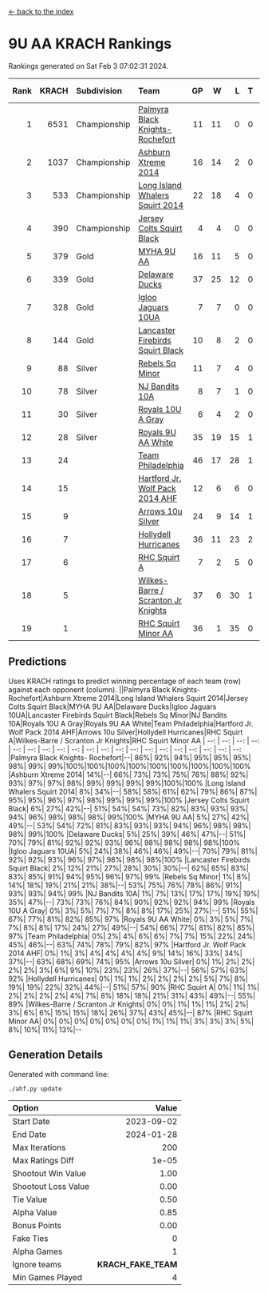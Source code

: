 [<- back to the index](readme.md)
# 9U AA KRACH Rankings
Rankings generated on Sat Feb  3 07:02:31 2024.

Rank|KRACH|Subdivision|Team|GP|W|L|T|OTW|OTL|SoS|Exp Wins|Win Diff
---:|---:|:---|:---|---:|---:|---:|---:|---:|---:|---:|---:|---:
1|6531|Championship|[Palmyra Black Knights- Rochefort](https://gamesheetstats.com/seasons/3659/teams/140260/schedule)|11|11|0|0|0|0|95|11.8|-0.0
2|1037|Championship|[Ashburn Xtreme 2014](https://gamesheetstats.com/seasons/3659/teams/140217/schedule)|16|14|2|0|0|0|179|14.9|0.0
3|533|Championship|[Long Island Whalers Squirt 2014](https://gamesheetstats.com/seasons/3659/teams/140221/schedule)|22|18|4|0|1|0|194|18.9|0.0
4|390|Championship|[Jersey Colts Squirt Black](https://gamesheetstats.com/seasons/3659/teams/140254/schedule)|4|4|0|0|0|0|12|4.9|0.0
5|379|Gold|[MYHA 9U AA](https://gamesheetstats.com/seasons/3659/teams/140222/schedule)|16|11|5|0|2|0|262|11.9|0.0
6|339|Gold|[Delaware Ducks](https://gamesheetstats.com/seasons/3659/teams/140218/schedule)|37|25|12|0|0|3|736|25.8|-0.0
7|328|Gold|[Igloo Jaguars 10UA](https://gamesheetstats.com/seasons/3659/teams/140253/schedule)|7|7|0|0|0|0|6|7.9|0.0
8|144|Gold|[Lancaster Firebirds Squirt Black](https://gamesheetstats.com/seasons/3659/teams/140256/schedule)|10|8|2|0|0|0|73|8.9|0.0
9|88|Silver|[Rebels Sq Minor](https://gamesheetstats.com/seasons/3659/teams/140223/schedule)|11|7|4|0|1|1|194|7.9|0.0
10|78|Silver|[NJ Bandits 10A](https://gamesheetstats.com/seasons/3659/teams/140259/schedule)|8|7|1|0|0|0|13|7.9|0.0
11|30|Silver|[Royals 10U A Gray](https://gamesheetstats.com/seasons/3659/teams/140262/schedule)|6|4|2|0|0|0|56|4.9|0.0
12|28|Silver|[Royals 9U AA White](https://gamesheetstats.com/seasons/3659/teams/140225/schedule)|35|19|15|1|0|0|120|20.4|0.0
13|24||[Team Philadelphia](https://gamesheetstats.com/seasons/3659/teams/140226/schedule)|46|17|28|1|2|1|743|18.4|0.0
14|15||[Hartford Jr. Wolf Pack 2014 AHF](https://gamesheetstats.com/seasons/3659/teams/140219/schedule)|12|6|6|0|0|0|130|6.9|0.0
15|9||[Arrows 10u Silver](https://gamesheetstats.com/seasons/3659/teams/140216/schedule)|24|9|14|1|1|0|146|10.4|0.0
16|7||[Hollydell Hurricanes](https://gamesheetstats.com/seasons/3659/teams/140220/schedule)|36|11|23|2|0|0|97|12.9|0.0
17|6||[RHC Squirt A](https://gamesheetstats.com/seasons/3659/teams/140261/schedule)|7|2|5|0|0|0|17|2.9|0.0
18|5||[Wilkes-Barre / Scranton Jr Knights](https://gamesheetstats.com/seasons/3659/teams/140228/schedule)|37|6|30|1|0|1|829|7.4|0.0
19|1||[RHC Squirt Minor AA](https://gamesheetstats.com/seasons/3659/teams/140224/schedule)|36|1|35|0|0|1|115|1.9|0.0

## Predictions
Uses KRACH ratings to predict winning percentage of each team (row) against each opponent (column).
||Palmyra Black Knights- Rochefort|Ashburn Xtreme 2014|Long Island Whalers Squirt 2014|Jersey Colts Squirt Black|MYHA 9U AA|Delaware Ducks|Igloo Jaguars 10UA|Lancaster Firebirds Squirt Black|Rebels Sq Minor|NJ Bandits 10A|Royals 10U A Gray|Royals 9U AA White|Team Philadelphia|Hartford Jr. Wolf Pack 2014 AHF|Arrows 10u Silver|Hollydell Hurricanes|RHC Squirt A|Wilkes-Barre / Scranton Jr Knights|RHC Squirt Minor AA
| --: | --: | --: | --: | --: | --: | --: | --: | --: | --: | --: | --: | --: | --: | --: | --: | --: | --: | --: | --: 
|Palmyra Black Knights- Rochefort|--| 86%| 92%| 94%| 95%| 95%| 95%| 98%| 99%| 99%|100%|100%|100%|100%|100%|100%|100%|100%|100%
|Ashburn Xtreme 2014| 14%|--| 66%| 73%| 73%| 75%| 76%| 88%| 92%| 93%| 97%| 97%| 98%| 99%| 99%| 99%| 99%|100%|100%
|Long Island Whalers Squirt 2014|  8%| 34%|--| 58%| 58%| 61%| 62%| 79%| 86%| 87%| 95%| 95%| 96%| 97%| 98%| 99%| 99%| 99%|100%
|Jersey Colts Squirt Black|  6%| 27%| 42%|--| 51%| 54%| 54%| 73%| 82%| 83%| 93%| 93%| 94%| 96%| 98%| 98%| 98%| 99%|100%
|MYHA 9U AA|  5%| 27%| 42%| 49%|--| 53%| 54%| 72%| 81%| 83%| 93%| 93%| 94%| 96%| 98%| 98%| 98%| 99%|100%
|Delaware Ducks|  5%| 25%| 39%| 46%| 47%|--| 51%| 70%| 79%| 81%| 92%| 92%| 93%| 96%| 98%| 98%| 98%| 98%|100%
|Igloo Jaguars 10UA|  5%| 24%| 38%| 46%| 46%| 49%|--| 70%| 79%| 81%| 92%| 92%| 93%| 96%| 97%| 98%| 98%| 98%|100%
|Lancaster Firebirds Squirt Black|  2%| 12%| 21%| 27%| 28%| 30%| 30%|--| 62%| 65%| 83%| 83%| 85%| 91%| 94%| 95%| 96%| 97%| 99%
|Rebels Sq Minor|  1%|  8%| 14%| 18%| 19%| 21%| 21%| 38%|--| 53%| 75%| 76%| 78%| 86%| 91%| 93%| 93%| 94%| 99%
|NJ Bandits 10A|  1%|  7%| 13%| 17%| 17%| 19%| 19%| 35%| 47%|--| 73%| 73%| 76%| 84%| 90%| 92%| 92%| 94%| 99%
|Royals 10U A Gray|  0%|  3%|  5%|  7%|  7%|  8%|  8%| 17%| 25%| 27%|--| 51%| 55%| 67%| 77%| 81%| 82%| 85%| 97%
|Royals 9U AA White|  0%|  3%|  5%|  7%|  7%|  8%|  8%| 17%| 24%| 27%| 49%|--| 54%| 66%| 77%| 81%| 82%| 85%| 97%
|Team Philadelphia|  0%|  2%|  4%|  6%|  6%|  7%|  7%| 15%| 22%| 24%| 45%| 46%|--| 63%| 74%| 78%| 79%| 82%| 97%
|Hartford Jr. Wolf Pack 2014 AHF|  0%|  1%|  3%|  4%|  4%|  4%|  4%|  9%| 14%| 16%| 33%| 34%| 37%|--| 63%| 68%| 69%| 74%| 95%
|Arrows 10u Silver|  0%|  1%|  2%|  2%|  2%|  2%|  3%|  6%|  9%| 10%| 23%| 23%| 26%| 37%|--| 56%| 57%| 63%| 92%
|Hollydell Hurricanes|  0%|  1%|  1%|  2%|  2%|  2%|  2%|  5%|  7%|  8%| 19%| 19%| 22%| 32%| 44%|--| 51%| 57%| 90%
|RHC Squirt A|  0%|  1%|  1%|  2%|  2%|  2%|  2%|  4%|  7%|  8%| 18%| 18%| 21%| 31%| 43%| 49%|--| 55%| 89%
|Wilkes-Barre / Scranton Jr Knights|  0%|  0%|  1%|  1%|  1%|  2%|  2%|  3%|  6%|  6%| 15%| 15%| 18%| 26%| 37%| 43%| 45%|--| 87%
|RHC Squirt Minor AA|  0%|  0%|  0%|  0%|  0%|  0%|  0%|  1%|  1%|  1%|  3%|  3%|  3%|  5%|  8%| 10%| 11%| 13%|--

## Generation Details

Generated with command line:
```
./ahf.py update
```

| Option | Value |
| :----- | ----: |
| Start Date | 2023-09-02 |
| End Date | 2024-01-28 |
| Max Iterations | 200 |
| Max Ratings Diff | 1e-05 |
| Shootout Win Value | 1.00 |
| Shootout Loss Value | 0.00 |
| Tie Value | 0.50 |
| Alpha Value | 0.85 |
| Bonus Points | 0.00 |
| Fake Ties | 0 |
| Alpha Games | 1 |
| Ignore teams | __KRACH_FAKE_TEAM__ |
| Min Games Played | 4 |

